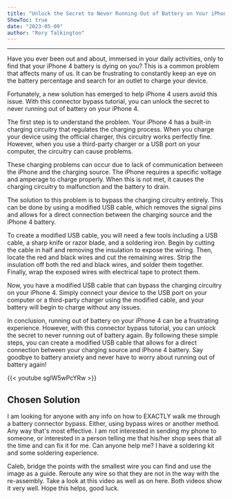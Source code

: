 ```yaml
---
title: "Unlock the Secret to Never Running Out of Battery on Your iPhone 4 with This Genius Connector Bypass Tutorial!"
ShowToc: true 
date: "2023-05-09"
author: "Rory Talkington"
---
```

*****
Have you ever been out and about, immersed in your daily activities, only to find that your iPhone 4 battery is dying on you? This is a common problem that affects many of us. It can be frustrating to constantly keep an eye on the battery percentage and search for an outlet to charge your device.

Fortunately, a new solution has emerged to help iPhone 4 users avoid this issue. With this connector bypass tutorial, you can unlock the secret to never running out of battery on your iPhone 4.

The first step is to understand the problem. Your iPhone 4 has a built-in charging circuitry that regulates the charging process. When you charge your device using the official charger, this circuitry works perfectly fine. However, when you use a third-party charger or a USB port on your computer, the circuitry can cause problems.

These charging problems can occur due to lack of communication between the iPhone and the charging source. The iPhone requires a specific voltage and amperage to charge properly. When this is not met, it causes the charging circuitry to malfunction and the battery to drain.

The solution to this problem is to bypass the charging circuitry entirely. This can be done by using a modified USB cable, which removes the signal pins and allows for a direct connection between the charging source and the iPhone 4 battery.

To create a modified USB cable, you will need a few tools including a USB cable, a sharp knife or razor blade, and a soldering iron. Begin by cutting the cable in half and removing the insulation to expose the wiring. Then, locate the red and black wires and cut the remaining wires. Strip the insulation off both the red and black wires, and solder them together. Finally, wrap the exposed wires with electrical tape to protect them.

Now, you have a modified USB cable that can bypass the charging circuitry on your iPhone 4. Simply connect your device to the USB port on your computer or a third-party charger using the modified cable, and your battery will begin to charge without any issues.

In conclusion, running out of battery on your iPhone 4 can be a frustrating experience. However, with this connector bypass tutorial, you can unlock the secret to never running out of battery again. By following these simple steps, you can create a modified USB cable that allows for a direct connection between your charging source and iPhone 4 battery. Say goodbye to battery anxiety and never have to worry about running out of battery again!

{{< youtube sgIW5wPcYRw >}} 



## Chosen Solution
 I am looking for anyone with any info on how to EXACTLY walk me through a battery connector bypass. Either, using bypass wires or another method. Any way that's most effective. I am not interested in sending my phone to someone, or interested in a person telling me that his/her shop sees that all the time and can fix it for me. Can anyone help me? I have a soldering kit and some soldering experience.

 Caleb, bridge the points with the smallest wire you can find and use the image as a guide. Reroute any wire so that they are not in the way with the re-assembly. Take a look at  this video as well as on here. Both videos show it very well. Hope this helps, good luck.




